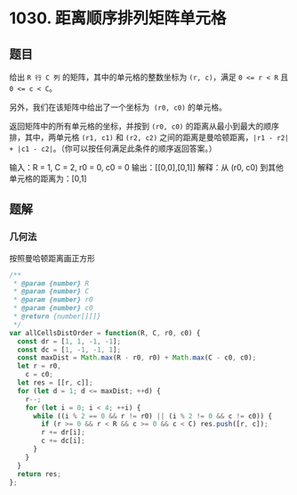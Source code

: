 # 1030. 距离顺序排列矩阵单元格

## 题目

给出 `R 行 C 列` 的矩阵，其中的单元格的整数坐标为 `(r, c)`，满足 `0 <= r < R` 且 `0 <= c < C`。

另外，我们在该矩阵中给出了一个坐标为  `(r0, c0)` 的单元格。

返回矩阵中的所有单元格的坐标，并按到 `(r0, c0)` 的距离从最小到最大的顺序排，其中，两单元格 `(r1, c1)` 和 `(r2, c2)` 之间的距离是曼哈顿距离，`|r1 - r2| + |c1 - c2|`。（你可以按任何满足此条件的顺序返回答案。）

输入：R = 1, C = 2, r0 = 0, c0 = 0
输出：[[0,0],[0,1]]
解释：从 (r0, c0) 到其他单元格的距离为：[0,1]

## 题解

### 几何法

按照曼哈顿距离画正方形

```js
/**
 * @param {number} R
 * @param {number} C
 * @param {number} r0
 * @param {number} c0
 * @return {number[][]}
 */
var allCellsDistOrder = function(R, C, r0, c0) {
  const dr = [1, 1, -1, -1];
  const dc = [1, -1, -1, 1];
  const maxDist = Math.max(R - r0, r0) + Math.max(C - c0, c0);
  let r = r0,
    c = c0;
  let res = [[r, c]];
  for (let d = 1; d <= maxDist; ++d) {
    r--;
    for (let i = 0; i < 4; ++i) {
      while ((i % 2 == 0 && r != r0) || (i % 2 != 0 && c != c0)) {
        if (r >= 0 && r < R && c >= 0 && c < C) res.push([r, c]);
        r += dr[i];
        c += dc[i];
      }
    }
  }
  return res;
};
```

